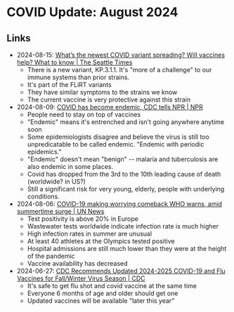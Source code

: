 # COVID Update: August 2024 

## Links 

- 2024-08-15: [What’s the newest COVID variant spreading? Will vaccines help? What to know | The Seattle Times](https://www.seattletimes.com/seattle-news/health/whats-the-newest-covid-variant-spreading-will-vaccines-help-what-to-know/)
    - There is a new variant, KP.3.1.1. It's "more of a challenge" to our immune systems than prior strains. 
    - It's part of the FLiRT variants
    - They have similar symptoms to the strains we know
    - The current vaccine is very protective against this strain
- 2024-08-09: [COVID has become endemic, CDC tells NPR | NPR](https://www.npr.org/sections/shots-health-news/2024/08/09/nx-s1-5060398/covid-endemic-cdc-summer-surge)
    - People need to stay on top of vaccines
    - "Endemic" means it's entrenched and isn't going anywhere anytime soon
    - Some epidemiologists disagree and believe the virus is still too unpredicatable to be called endemic. "Endemic with periodic epidemics."
    - "Endemic" doesn't mean "benign" -- malaria and tuberculosis are also endemic in some places.
    - Covid has dropped from the 3rd to the 10th leading cause of death (worldwide? in US?)
    - Still a significant risk for very young, elderly, people with underlying conditions. 
- 2024-08-06: [COVID-19 making worrying comeback WHO warns, amid summertime surge | UN News](https://news.un.org/en/story/2024/08/1152866)
    - Test positivity is above 20% in Europe
    - Wastewater tests worldwide indicate infection rate is much higher
    - High infection rates in summer are unusual
    - At least 40 athletes at the Olympics tested positive
    - Hospital admissions are still much lower than they were at the height of the pandemic
    - Vaccine availability has decreased
- 2024-06-27: [CDC Recommends Updated 2024-2025 COVID-19 and Flu Vaccines for Fall/Winter Virus Season | CDC](https://www.cdc.gov/media/releases/2024/s-t0627-vaccine-recommendations.html)
    - It's safe to get flu shot and covid vaccine at the same time
    - Everyone 6 months of age and older should get one
    - Updated vaccines will be available "later this year"
